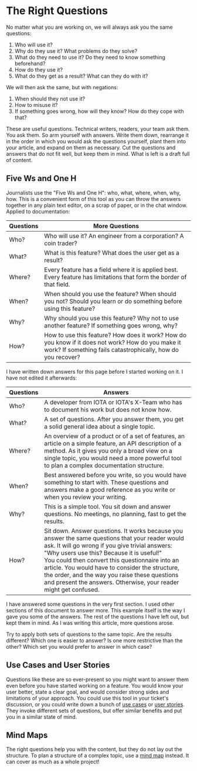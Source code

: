 # The Right Questions

No matter what you are working on, we will always ask you the same questions:

1. Who will use it?
2. Why do they use it? What problems do they solve?
3. What do they need to use it? Do they need to know something beforehand?
4. How do they use it?
5. What do they get as a result? What can they do with it?

We will then ask the same, but with negations:
1. When should they not use it? 
2. How to misuse it?
3. If something goes wrong, how will they know? How do they cope with that?

These are useful questions. Technical writers, readers, your team ask them. You ask them. So arm yourself with answers. Write them down, rearrange it in the order in which you would ask the questions yourself, plant them into your article, and expand on them as necessary. Cut the questions and answers that do not fit well, but keep them in mind. What is left is a draft full of content.

## Five Ws and One H

Journalists use the "Five Ws and One H": who, what, where, when, why, how. This is a convenient form of this tool as you can throw the answers together in any plain text editor, on a scrap of paper, or in the chat window. Applied to documentation:


| Questions | More Questions |
| ---      | ---             |
| Who?     | Who will use it? An engineer from a corporation? A coin trader? |
| What?    | What is this feature? What does the user get as a result? |
| Where?   | Every feature has a field where it is applied best. Every feature has limitations that form the border of that field. |
| When?    | When should you use the feature? When should you not? Should you learn or do something before using this feature? |
| Why?     | Why should you use this feature? Why not to use another feature? If something goes wrong, why? |
| How?     | How to use this feature? How does it work? How do you know if it does not work? How do you make it work? If something fails catastrophically, how do you recover? |

I have written down answers for this page before I started working on it. I have not edited it afterwards:

| Questions | Answers        |
| ---       | ---            |
| Who?      | A developer from IOTA or IOTA's X-Team who has to document his work but does not know how. |
| What?     | A set of questions. After you answer them, you get a solid general idea about a single topic. |
| Where?    | An overview of a product or of a set of features, an article on a simple feature, an API description of a method. As it gives you only a broad view on a single topic, you would need a more powerful tool to plan a complex documentation structure. |
| When?     | Best answered before you write, so you would have something to start with. These questions and answers make a good reference as you write or when you review your writing. |
| Why?      | This is a simple tool. You sit down and answer questions. No meetings, no planning, fast to get the results. |
| How?      | Sit down. Answer questions. It works because you answer the same questions that your reader would ask. It will go wrong if you give trivial answers: "Why users use this? Because it is useful!" <br /> You could then convert this questionnaire into an article. You would have to consider the structure, the order, and the way you raise these questions and present the answers. Otherwise, your reader might get confused. |

I have answered some questions in the very first section. I used other sections of this document to answer more. This example itself is the way I gave you some of the answers. The rest of the questions I have left out, but kept them in mind. As I was writing this article, more questions arose.

Try to apply both sets of questions to the same topic. Are the results different? Which one is easier to answer? Is one more restrictive than the other? Which set you would prefer to answer in which case?

## Use Cases and User Stories

Questions like these are so ever-present so you might want to answer them even before you have started working on a feature. You would know your user better, state a clear goal, and would consider strong sides and limitations of your approach. You could use this tool in your ticket's discussion, or you could write down a bunch of [use cases](https://www.usability.gov/how-to-and-tools/methods/use-cases.html) or [user stories](https://www.productplan.com/glossary/user-story/). They invoke different sets of questions, but offer similar benefits and put you in a similar state of mind.

## Mind Maps

The right questions help you with the content, but they do not lay out the structure. To plan a structure of a complex topic, use a [mind map](./mind_map.md) instead. It can cover as much as a whole project!